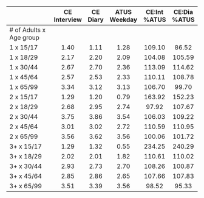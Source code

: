 
|                      | CE<br>Interview |  CE<br>Diary | ATUS<br>Weekday | CE:Int<br>%ATUS | CE:Dia<br>%ATUS |
| -------------------- | :----------: | :----------: | :----------: | :----------: | :----------: |
| # of Adults x Age group |              |              |              |              |              |
| 1 x 15/17            |         1.40 |         1.11 |         1.28 |       109.10 |        86.52 |
| 1 x 18/29            |         2.17 |         2.20 |         2.09 |       104.08 |       105.59 |
| 1 x 30/44            |         2.67 |         2.70 |         2.36 |       113.09 |       114.62 |
| 1 x 45/64            |         2.57 |         2.53 |         2.33 |       110.11 |       108.78 |
| 1 x 65/99            |         3.34 |         3.12 |         3.13 |       106.70 |        99.70 |
| 2 x 15/17            |         1.29 |         1.20 |         0.79 |       163.92 |       152.23 |
| 2 x 18/29            |         2.68 |         2.95 |         2.74 |        97.92 |       107.67 |
| 2 x 30/44            |         3.75 |         3.86 |         3.54 |       106.03 |       109.22 |
| 2 x 45/64            |         3.01 |         3.02 |         2.72 |       110.59 |       110.95 |
| 2 x 65/99            |         3.56 |         3.62 |         3.56 |       100.06 |       101.72 |
| 3+ x 15/17           |         1.29 |         1.32 |         0.55 |       234.25 |       240.29 |
| 3+ x 18/29           |         2.02 |         2.01 |         1.82 |       110.61 |       110.02 |
| 3+ x 30/44           |         2.93 |         2.73 |         2.70 |       108.26 |       100.87 |
| 3+ x 45/64           |         2.85 |         2.86 |         2.65 |       107.66 |       107.83 |
| 3+ x 65/99           |         3.51 |         3.39 |         3.56 |        98.52 |        95.33 |

